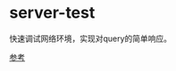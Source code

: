 # server-test

快速调试网络环境，实现对query的简单响应。

[参考](https://blog.csdn.net/joyopirate/article/details/118997051)

